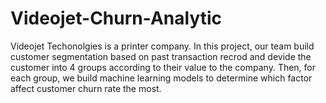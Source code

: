 # Videojet-Churn-Analytic
Videojet Techonolgies is a printer company. In this project, our team build customer segmentation based on past transaction recrod and devide the customer into 4 groups according 
to their value to the company. Then, for each group, we build machine learning models to determine which factor affect customer churn rate the most.
